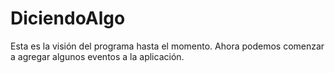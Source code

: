 # DiciendoAlgo
Esta es la visión del programa hasta el momento. Ahora podemos comenzar a agregar algunos eventos a la aplicación.
